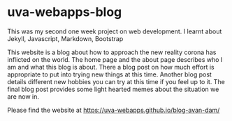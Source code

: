 # uva-webapps-blog
This was my second one week project on web development. I learnt about Jekyll, Javascript, Markdown, Bootstrap

This website is a blog about how to approach the new reality corona has inflicted on the world. The home page and the about page describes who I am and what this blog is about. There a blog post on how much effort is appropriate to put into trying new things at this time. Another blog post details different new hobbies you can try at this time if you feel up to it. The final blog post provides some light hearted memes about the situation we are now in.

Please find the website at https://uva-webapps.github.io/blog-avan-dam/
